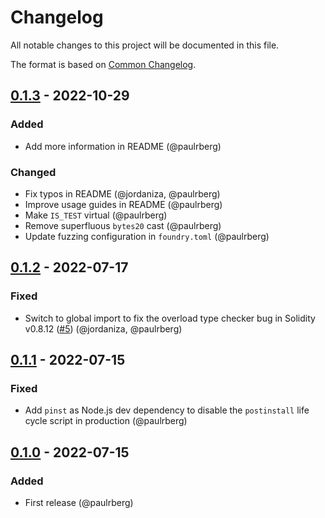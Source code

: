# Changelog

All notable changes to this project will be documented in this file.

The format is based on [Common Changelog](https://common-changelog.org/).

[0.1.3]: https://github.com/paulrberg/prb-test/releases/tag/v0.1.3
[0.1.2]: https://github.com/paulrberg/prb-test/releases/tag/v0.1.2
[0.1.1]: https://github.com/paulrberg/prb-test/releases/tag/v0.1.1
[0.1.0]: https://github.com/paulrberg/prb-test/releases/tag/v0.1.0

## [0.1.3] - 2022-10-29

### Added

- Add more information in README (@paulrberg)

### Changed

- Fix typos in README (@jordaniza, @paulrberg)
- Improve usage guides in README (@paulrberg)
- Make `IS_TEST` virtual (@paulrberg)
- Remove superfluous `bytes20` cast (@paulrberg)
- Update fuzzing configuration in `foundry.toml` (@paulrberg)

## [0.1.2] - 2022-07-17

### Fixed

- Switch to global import to fix the overload type checker bug in Solidity v0.8.12
  ([#5](https://github.com/paulrberg/prb-test/issues/5)) (@jordaniza, @paulrberg)

## [0.1.1] - 2022-07-15

### Fixed

- Add `pinst` as Node.js dev dependency to disable the `postinstall` life cycle script in production (@paulrberg)

## [0.1.0] - 2022-07-15

### Added

- First release (@paulrberg)
